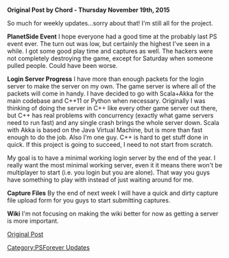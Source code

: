 **Original Post by Chord - Thursday November 19th, 2015**

So much for weekly updates...sorry about that! I'm still all for the
project.

**PlanetSide Event**
I hope everyone had a good time at the probably last PS event ever. The
turn out was low, but certainly the highest I've seen in a while. I got
some good play time and captures as well. The hackers were not
completely destroying the game, except for Saturday when someone pulled
people. Could have been worse.

**Login Server Progress**
I have more than enough packets for the login server to make the server
on my own. The game server is where all of the packets will come in
handy. I have decided to go with Scala+Akka for the main codebase and
C++11 or Python when necessary. Originally I was thinking of doing the
server in C++ like every other game server out there, but C++ has real
problems with concurrency (exactly what game servers need to run fast)
and any single crash brings the whole server down. Scala with Akka is
based on the Java Virtual Machine, but is more than fast enough to do
the job. Also I'm one guy. C++ is hard to get stuff done in quick. If
this project is going to succeed, I need to not start from scratch.

My goal is to have a minimal working login server by the end of the
year. I really want the most minimal working server, even it it means
there won't be multiplayer to start (i.e. you login but you are alone).
That way you guys have something to play with instead of just waiting
around for me.

**Capture Files**
By the end of next week I will have a quick and dirty capture file
upload form for you guys to start submitting captures.

**Wiki**
I'm not focusing on making the wiki better for now as getting a server
is more important.

[Original Post](http://psforever.net/forum/viewtopic.php?f=11&t=26)

[Category:PSForever Updates](Category:PSForever_Updates "wikilink")